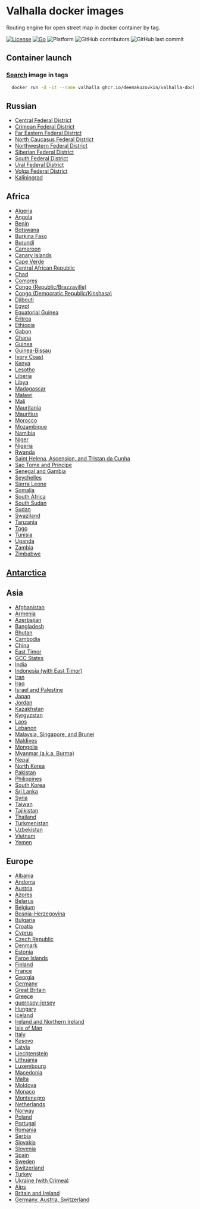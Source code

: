 # Valhalla docker images
Routing engine for open street map in docker container by tag.

[![License](http://img.shields.io/badge/Licence-MIT-blue.svg)](LICENSE)
[![Go](https://github.com/deemakuzovkin/valhalla-docker/actions/workflows/go-action.yml/badge.svg)](https://github.com/deemakuzovkin/valhalla-docker/actions/workflows/go-action.yml)
![Platform](https://img.shields.io/badge/platform-Linux-blue)
![GitHub contributors](https://img.shields.io/github/contributors/deemakuzovkin/valhalla-docker)
<img alt="GitHub last commit" src="https://img.shields.io/github/last-commit/deemakuzovkin/valhalla-docker">

## Container launch
### [Search](https://github.com/deemakuzovkin?tab=packages&repo_name=valhalla-docker) image in tags

``` bash 
  docker run -d -it --name valhalla ghcr.io/deemakuzovkin/valhalla-docker/$Tag
```

## Russian

* [Central Federal District](https://github.com/deemakuzovkin/valhalla-docker/pkgs/container/valhalla-docker/27662074?tag=central-fed-district)
* [Crimean Federal District](https://github.com/deemakuzovkin/valhalla-docker/pkgs/container/valhalla-docker/27631053?tag=crimean)
* [Far Eastern Federal District](https://github.com/deemakuzovkin/valhalla-docker/pkgs/container/valhalla-docker/27662009?tag=far-eastern-fed-district)
* [North Caucasus Federal District](https://github.com/deemakuzovkin/valhalla-docker/pkgs/container/valhalla-docker/27662029?tag=north-caucasus-fed-district)
* [Northwestern Federal District](https://github.com/deemakuzovkin/valhalla-docker/pkgs/container/valhalla-docker/27662148?tag=northwestern-fed-district)
* [Siberian Federal District](https://github.com/deemakuzovkin/valhalla-docker/pkgs/container/valhalla-docker/27662133?tag=siberian-fed-district)
* [South Federal District](https://github.com/deemakuzovkin/valhalla-docker/pkgs/container/valhalla-docker/27662102?tag=south-fed-district)
* [Ural Federal District](https://github.com/deemakuzovkin/valhalla-docker/pkgs/container/valhalla-docker/27662099?tag=ural-fed-district)
* [Volga Federal District](https://github.com/deemakuzovkin/valhalla-docker/pkgs/container/valhalla-docker/27662165?tag=volga-fed-district)
* [Kaliningrad](https://github.com/users/deemakuzovkin/packages/container/valhalla-docker/27662021?tag=kaliningrad)

## Africa

* [Algeria](https://github.com/users/deemakuzovkin/packages/container/valhalla-docker/27705095?tag=algeria)
* [Angola](https://github.com/users/deemakuzovkin/packages/container/valhalla-docker/27705075?tag=angola)
* [Benin](https://github.com/users/deemakuzovkin/packages/container/valhalla-docker/27705093?tag=benin)
* [Botswana](https://github.com/users/deemakuzovkin/packages/container/valhalla-docker/27705076?tag=botswana)
* [Burkina Faso](https://github.com/users/deemakuzovkin/packages/container/valhalla-docker/27705096?tag=burkina-faso)
* [Burundi](https://github.com/users/deemakuzovkin/packages/container/valhalla-docker/27705072?tag=burundi)
* [Cameroon](https://github.com/users/deemakuzovkin/packages/container/valhalla-docker/27705111?tag=cameroon)
* [Canary Islands](https://github.com/users/deemakuzovkin/packages/container/valhalla-docker/27705100?tag=canary-islands)
* [Cape Verde](https://github.com/users/deemakuzovkin/packages/container/valhalla-docker/27705090?tag=cape-verde)
* [Central African Republic](https://github.com/users/deemakuzovkin/packages/container/valhalla-docker/27705109?tag=central-african-republic)
* [Chad](https://github.com/users/deemakuzovkin/packages/container/valhalla-docker/27705112?tag=chad)
* [Comores](https://github.com/users/deemakuzovkin/packages/container/valhalla-docker/27705104?tag=comores)
* [Congo (Republic/Brazzaville)](https://github.com/users/deemakuzovkin/packages/container/valhalla-docker/27705124?tag=congo-brazzaville)
* [Congo (Democratic Republic/Kinshasa)](https://github.com/users/deemakuzovkin/packages/container/valhalla-docker/27705169?tag=congo-democratic-republic)
* [Djibouti](https://github.com/users/deemakuzovkin/packages/container/valhalla-docker/27705115?tag=djibouti)
* [Egypt](https://github.com/users/deemakuzovkin/packages/container/valhalla-docker/27705132?tag=egypt)
* [Equatorial Guinea](https://github.com/users/deemakuzovkin/packages/container/valhalla-docker/27705119?tag=equatorial-guinea)
* [Eritrea](https://github.com/users/deemakuzovkin/packages/container/valhalla-docker/27705137?tag=eritrea)
* [Ethiopia](https://github.com/users/deemakuzovkin/packages/container/valhalla-docker/27705145?tag=ethiopia)
* [Gabon](https://github.com/users/deemakuzovkin/packages/container/valhalla-docker/27705134?tag=gabon)
* [Ghana](https://github.com/users/deemakuzovkin/packages/container/valhalla-docker/27705143?tag=ghana)
* [Guinea](https://github.com/users/deemakuzovkin/packages/container/valhalla-docker/27705154?tag=guinea)
* [Guinea-Bissau](https://github.com/users/deemakuzovkin/packages/container/valhalla-docker/27705149?tag=guinea-bissau)
* [Ivory Coast](https://github.com/users/deemakuzovkin/packages/container/valhalla-docker/27705160?tag=ivory-coast)
* [Kenya](https://github.com/users/deemakuzovkin/packages/container/valhalla-docker/27705194?tag=kenya)
* [Lesotho](https://github.com/users/deemakuzovkin/packages/container/valhalla-docker/27705153?tag=lesotho)
* [Liberia](https://github.com/users/deemakuzovkin/packages/container/valhalla-docker/27705159?tag=liberia)
* [Libya](https://github.com/users/deemakuzovkin/packages/container/valhalla-docker/27705174?tag=libya)
* [Madagascar](https://github.com/users/deemakuzovkin/packages/container/valhalla-docker/27705241?tag=madagascar)
* [Malawi](https://github.com/users/deemakuzovkin/packages/container/valhalla-docker/27705191?tag=malawi)
* [Mali](https://github.com/users/deemakuzovkin/packages/container/valhalla-docker/27705199?tag=mali)
* [Mauritania](https://github.com/users/deemakuzovkin/packages/container/valhalla-docker/27705208?tag=mauritania)
* [Mauritius](https://github.com/users/deemakuzovkin/packages/container/valhalla-docker/27705192?tag=mauritius)
* [Morocco](https://github.com/users/deemakuzovkin/packages/container/valhalla-docker/27705233?tag=morocco)
* [Mozambique](https://github.com/users/deemakuzovkin/packages/container/valhalla-docker/27705240?tag=mozambique)
* [Namibia](https://github.com/users/deemakuzovkin/packages/container/valhalla-docker/27705231?tag=namibia)
* [Niger](https://github.com/users/deemakuzovkin/packages/container/valhalla-docker/27705225?tag=niger)
* [Nigeria](https://github.com/users/deemakuzovkin/packages/container/valhalla-docker/27705316?tag=nigeria)
* [Rwanda](https://github.com/users/deemakuzovkin/packages/container/valhalla-docker/27705242?tag=rwanda)
* [Saint Helena, Ascension, and Tristan da Cunha](https://github.com/users/deemakuzovkin/packages/container/valhalla-docker/27705251?tag=saint-helena-ascension-and-tristan-da-cunha)
* [Sao Tome and Principe](https://github.com/users/deemakuzovkin/packages/container/valhalla-docker/27705253?tag=sao-tome-and-principe)
* [Senegal and Gambia](https://github.com/users/deemakuzovkin/packages/container/valhalla-docker/27705293?tag=senegal-and-gambia)
* [Seychelles](https://github.com/users/deemakuzovkin/packages/container/valhalla-docker/27705254?tag=seychelles)
* [Sierra Leone](https://github.com/users/deemakuzovkin/packages/container/valhalla-docker/27705278?tag=sierra-leone)
* [Somalia](https://github.com/users/deemakuzovkin/packages/container/valhalla-docker/27705294?tag=somalia)
* [South Africa](https://github.com/users/deemakuzovkin/packages/container/valhalla-docker/27705352?tag=south-africa)
* [South Sudan](https://github.com/users/deemakuzovkin/packages/container/valhalla-docker/27705322?tag=south-sudan)
* [Sudan](https://github.com/users/deemakuzovkin/packages/container/valhalla-docker/27705331?tag=sudan)
* [Swaziland](https://github.com/users/deemakuzovkin/packages/container/valhalla-docker/27705315?tag=swaziland)
* [Tanzania](https://github.com/users/deemakuzovkin/packages/container/valhalla-docker/27705413?tag=tanzania)
* [Togo](https://github.com/users/deemakuzovkin/packages/container/valhalla-docker/27705348?tag=togo)
* [Tunisia](https://github.com/users/deemakuzovkin/packages/container/valhalla-docker/27705350?tag=tunisia)
* [Uganda](https://github.com/users/deemakuzovkin/packages/container/valhalla-docker/27705382?tag=uganda)
* [Zambia](https://github.com/users/deemakuzovkin/packages/container/valhalla-docker/27705410?tag=zambia)
* [Zimbabwe](https://github.com/users/deemakuzovkin/packages/container/valhalla-docker/27705402?tag=zimbabwe)

## [Antarctica]()

## Asia

* [Afghanistan]()
* [Armenia]()
* [Azerbaijan]()
* [Bangladesh]()
* [Bhutan]()
* [Cambodia]()
* [China]()
* [East Timor]()
* [GCC States]()
* [India]()
* [Indonesia (with East Timor)]()
* [Iran]()
* [Iraq]()
* [Israel and Palestine]()
* [Japan]()
* [Jordan]()
* [Kazakhstan]()
* [Kyrgyzstan]()
* [Laos]()
* [Lebanon]()
* [Malaysia, Singapore, and Brunei]()
* [Maldives]()
* [Mongolia]()
* [Myanmar (a.k.a. Burma)]()
* [Nepal]()
* [North Korea]()
* [Pakistan]()
* [Philippines]()
* [South Korea]()
* [Sri Lanka]()
* [Syria]()
* [Taiwan]()
* [Tajikistan]()
* [Thailand]()
* [Turkmenistan]()
* [Uzbekistan]()
* [Vietnam]()
* [Yemen]()

## Europe

* [Albania]()
* [Andorra]()
* [Austria]()
* [Azores]()
* [Belarus]()
* [Belgium]()
* [Bosnia-Herzegovina]()
* [Bulgaria]()
* [Croatia]()
* [Cyprus]()
* [Czech Republic]()
* [Denmark]()
* [Estonia]()
* [Faroe Islands]()
* [Finland]()
* [France]()
* [Georgia]()
* [Germany]()
* [Great Britain]()
* [Greece]()
* [guernsey-jersey]()
* [Hungary]()
* [Iceland]()
* [Ireland and Northern Ireland]()
* [Isle of Man]()
* [Italy]()
* [Kosovo]()
* [Latvia]()
* [Liechtenstein]()
* [Lithuania]()
* [Luxembourg]()
* [Macedonia]()
* [Malta]()
* [Moldova]()
* [Monaco]()
* [Montenegro]()
* [Netherlands]()
* [Norway]()
* [Poland]()
* [Portugal]()
* [Romania]()
* [Serbia]()
* [Slovakia]()
* [Slovenia]()
* [Spain]()
* [Sweden]()
* [Switzerland]()
* [Turkey]()
* [Ukraine (with Crimea)]()
* [Alps]()
* [Britain and Ireland]()
* [Germany, Austria, Switzerland]()
